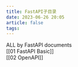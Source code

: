 ```yaml
---
title: FastAPI子目录
date: 2023-06-26 20:05
article: false
tags:
---
```


ALL by FastAPI documents  
[[01 FastAPI Basic]]  
[[02 OpenAPI]]
